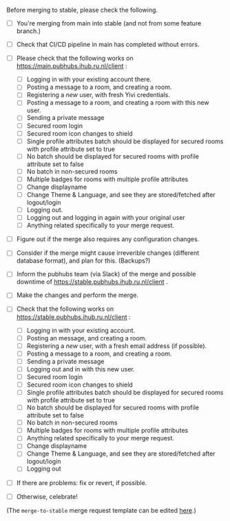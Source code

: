 Before merging to stable, please check the following.

  - [ ] You're merging from main into stable (and not from some feature branch.) 
  - [ ] Check that CI/CD pipeline in main has completed without errors.
  - [ ] Please check that the following works on https://main.pubhubs.ihub.ru.nl/client :
      - [ ] Logging in with your existing account there.
      - [ ] Posting a message to a room, and creating a room.
      - [ ] Registering a *new* user, with fresh Yivi credentials.
      - [ ] Posting a message to a room, and creating a room with this new user.
      - [ ] Sending a private message
      - [ ] Secured room login
      - [ ] Secured room icon changes to shield
      - [ ] Single profile attributes batch should be displayed for secured rooms with profile attribute set to true
      - [ ] No batch should be displayed for secured rooms with profile attribute set to false
      - [ ] No batch in non-secured rooms
      - [ ] Multiple badges for rooms with multiple profile attributes
      - [ ] Change displayname
      - [ ] Change Theme & Language, and see they are stored/fetched after logout/login
      - [ ] Logging out.
      - [ ] Logging out and logging in again with your original user
      - [ ] Anything related specifically to your merge request.
  - [ ] Figure out if the merge also requires any configuration changes. 
  - [ ] Consider if the merge might cause irreverible changes (different database format), and plan for this. (Backups?)
  - [ ] Inform the pubhubs team (via Slack) of the merge and possible downtime of https://stable.pubhubs.ihub.ru.nl/client . 
  - [ ] Make the changes and perform the merge.
  - [ ] Check that the following works on https://stable.pubhubs.ihub.ru.nl/client :
     - [ ] Logging in with your existing account.
     - [ ] Posting an message, and creating a room.
     - [ ] Registering a *new* user, with a fresh email address (if possible).
     - [ ] Posting a message to a room, and creating a room.
     - [ ] Sending a private message
     - [ ] Logging out and in with this new user.
     - [ ] Secured room login
     - [ ] Secured room icon changes to shield
     - [ ] Single profile attributes batch should be displayed for secured rooms with profile attribute set to true
     - [ ] No batch should be displayed for secured rooms with profile attribute set to false
     - [ ] No batch in non-secured rooms
     - [ ] Multiple badges for rooms with multiple profile attributes 
     - [ ] Anything related specifically to your merge request.
     - [ ] Change displayname
     - [ ] Change Theme & Language, and see they are stored/fetched after logout/login
     - [ ] Logging out
  - [ ] If there are problems:  fix or revert, if possible.
  - [ ] Otherwise, celebrate!

     
  (The `merge-to-stable` merge request template can be edited [here](https://gitlab.science.ru.nl/ilab/pubhubs_canonical/-/edit/main/.gitlab/merge_request_templates/merge-to-stable.md).)

